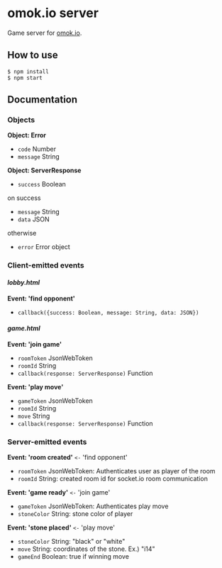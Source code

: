 # omok.io server
Game server for [omok.io](https://github.com/agemor/omok.io).

## How to use
```
$ npm install
$ npm start
```

## Documentation

### Objects
**Object: Error**
 - `code` Number
 - `message` String

**Object: ServerResponse**
 - `success` Boolean

on success 
 - `message` String
 - `data` JSON

otherwise
 - `error` Error object

### Client-emitted events
#### *lobby.html*

**Event: 'find opponent'**
 - `callback({success: Boolean, message: String, data: JSON})`

#### *game.html*

**Event: 'join game'**
 - `roomToken` JsonWebToken
 - `roomId` String
 - `callback(response: ServerResponse)` Function

**Event: 'play move'**
 - `gameToken` JsonWebToken
 - `roomId` String
 - `move` String
 - `callback(response: ServerResponse)` Function

### Server-emitted events
**Event: 'room created'** `<-` 'find opponent'
 - `roomToken` JsonWebToken: Authenticates user as player of the room
 - `roomId` String: created room id for socket.io room communication

**Event: 'game ready'** `<-` 'join game'
 - `gameToken` JsonWebToken: Authenticates play move
 - `stoneColor` String: stone color of player

**Event: 'stone placed'** `<-` 'play move'
 - `stoneColor` String: "black" or "white"
 - `move` String: coordinates of the stone. Ex.) "i14"
 - `gameEnd` Boolean: true if winning move
